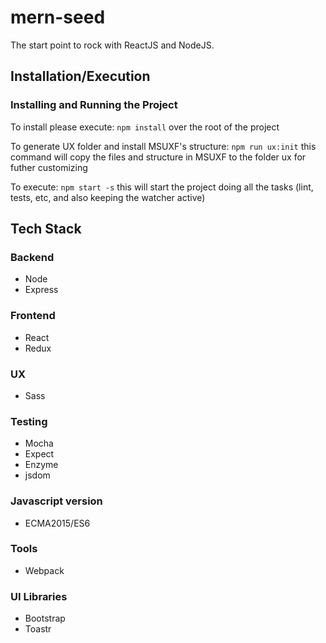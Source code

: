 # mern-seed
  
The start point to rock with ReactJS and NodeJS.

## Installation/Execution

### Installing and Running the Project
To install please execute: 
`npm install` over the root of the project

To generate UX folder and install MSUXF's structure:
`npm run ux:init` this command will copy the files and structure in MSUXF to the folder ux for futher customizing

To execute:
`npm start -s` this will start the project doing all the tasks (lint, tests, etc, and also keeping the watcher active)

## Tech Stack

### Backend
- Node
- Express

### Frontend
- React
- Redux 

### UX
- Sass 

### Testing
- Mocha
- Expect 
- Enzyme
- jsdom

### Javascript version
- ECMA2015/ES6

### Tools
- Webpack

### UI Libraries
- Bootstrap
- Toastr
